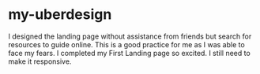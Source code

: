 # my-uberdesign
I designed the landing page without assistance from friends but search for resources to guide online. This is a good practice for me as I was able to face my fears. 
I completed my First Landing page so excited. I still need to make it responsive. 